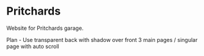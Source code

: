 # Pritchards
Website for Pritchards garage.

Plan - 
Use transparent back with shadow over front 
3 main pages / singular page with auto scroll
